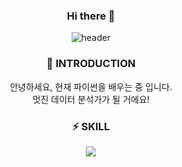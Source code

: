 <div align=center>

 ### Hi there 👋

![header](https://capsule-render.vercel.app/api?type=wave&color=auto&height=300&section=header&text=CHUBINI%20GITHUB&fontSize=90)
 

 
###  :raised_hands: INTRODUCTION <br/>
 안녕하세요, 현재 파이썬을 배우는 중 입니다. <br/>
 멋진 데이터 분석가가 될 거에요!

###  :zap: SKILL <br/>
<img src="https://img.shields.io/badge/Python-3776AB?style=for-the-badge&logo=Python&logoColor=white">
 
<!--
**chubinibini/chubinibini** is a ✨ _special_ ✨ repository because its `README.md` (this file) appears on your GitHub profile.

Here are some ideas to get you started:

- 🔭 I’m currently working on ...
- 🌱 I’m currently learning ...
- 👯 I’m looking to collaborate on ...
- 🤔 I’m looking for help with ...
- 💬 Ask me about ...
- 📫 How to reach me: ...
- 😄 Pronouns: ...
- ⚡ Fun fact: ...
-->
 </div>
